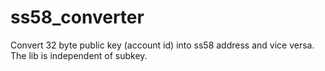 # ss58_converter
Convert 32 byte public key (account id) into ss58 address and vice versa. The lib is independent of subkey.
